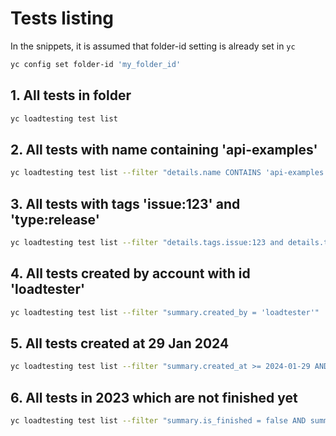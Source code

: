 # Tests listing

In the snippets, it is assumed that folder-id setting is already set in `yc`

```bash
yc config set folder-id 'my_folder_id'
```

## 1. All tests in folder

```bash
yc loadtesting test list
```

## 2. All tests with name containing 'api-examples'

```bash
yc loadtesting test list --filter "details.name CONTAINS 'api-examples'"
```

## 3. All tests with tags 'issue:123' and 'type:release'

```bash
yc loadtesting test list --filter "details.tags.issue:123 and details.tags.type:release"
```

## 4. All tests created by account with id 'loadtester'

```bash
yc loadtesting test list --filter "summary.created_by = 'loadtester'"
```

## 5. All tests created at 29 Jan 2024

```bash
yc loadtesting test list --filter "summary.created_at >= 2024-01-29 AND summary.created_at < 2024-01-30"
```

## 6. All tests in 2023 which are not finished yet

```bash
yc loadtesting test list --filter "summary.is_finished = false AND summary.created_at >= 2023-01-01 AND summary.created_at < 2024-01-01"
```
